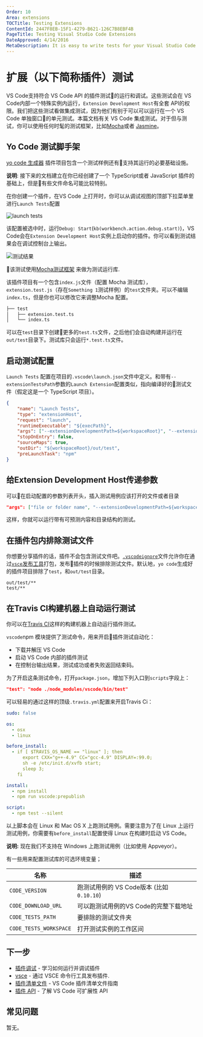 ```yaml
---
Order: 10
Area: extensions
TOCTitle: Testing Extensions
ContentId: 2447F8EB-15F1-4279-B621-126C7B8EBF4B
PageTitle: Testing Visual Studio Code Extensions
DateApproved: 4/14/2016
MetaDescription: It is easy to write tests for your Visual Studio Code extension (plug-in).  The Yo Code extension generator scaffolds the necessary settings to run and debug your extension tests directly in Visual Studio Code.
---
```


# 扩展（以下简称插件）测试

VS Code支持符合 VS Code API 的插件测试的运行和调试。这些测试会在 VS Code内部一个特殊实例内运行，`Extension Development Host`有全套 API的权限。我们把这些测试看做集成测试，因为他们有别于可以可以运行在一个 VS Code 单独窗口的单元测试。本篇文档有关 VS Code 集成测试。对于但与测试，你可以使用任何时髦的测试框架，比如[Mocha](http://mochajs.org/)或者 [Jasmine](http://jasmine.github.io/)。

## Yo Code 测试脚手架

[yo code 生成器](/docs/tools/yocode.md) 插件项目包含一个测试样例还有支持其运行的必要基础设施。

**说明**: 接下来的文档建立在你已经创建了一个 TypeScript或者 JavaScript 插件的基础上，但是有些文件命名可能比较特别。

在你创建一个插件，在VS Code 上打开时，你可以从调试视图的顶部下拉菜单里进行`Launch Tests`配置

![launch tests](images/testing-extensions/launch-tests.png)

该配置被选中时，运行`Debug: Start`(`kb(workbench.action.debug.start)`)，VS Code会在`Extension Development Host`实例上启动你的插件。你可以看到测试结果会在调试控制台上输出。

![测试结果](images/testing-extensions/test-output.png)

该测试使用[Mocha测试框架](http://mochajs.org/) 来做为测试运行库.

该插件项目有一个包含`index.js`文件（配置 Mocha 测试库），`extension.test.js`（存在`Something 1`测试样例）的`test`文件夹。可以不编辑`index.ts`，但是你也可以修改它来调整Mocha 配置。

```bash
├── test
│   ├── extension.test.ts
│   └── index.ts
```

可以在`test`目录下创建更多的`test.ts`文件，之后他们会自动构建并运行在`out/test`目录下。测试库只会运行`*.test.ts`文件。

## 启动测试配置

`Launch Tests` 配置在项目的`.vscode\launch.json`文件中定义。和带有`--extensionTestsPath`参数的`Launch Extension`配置类似，指向编译好的测试文件（假定这是一个 TypeScript 项目）。

```json
{
    "name": "Launch Tests",
    "type": "extensionHost",
    "request": "launch",
    "runtimeExecutable": "${execPath}",
    "args": ["--extensionDevelopmentPath=${workspaceRoot}", "--extensionTestsPath=${workspaceRoot}/out/test" ],
    "stopOnEntry": false,
    "sourceMaps": true,
    "outDir": "${workspaceRoot}/out/test",
    "preLaunchTask": "npm"
}
```

## 给Extension Development Host传递参数

可以在启动配置的参数列表开头，插入测试用例应该打开的文件或者目录

```json
"args": ["file or folder name", "--extensionDevelopmentPath=${workspaceRoot}", "--extensionTestsPath=${workspaceRoot}/out/test" ],
```

这样，你就可以运行带有可预测内容和目录结构的测试。

## 在插件包内排除测试文件

你想要分享插件的话，插件不会包含测试文件吧。[`.vscodeignore`](/docs/tools/vscecli.md#advance-usage)文件允许你在通过[`vsce`发布工具](/docs/tools/vscecli.md)打包，发布插件的时候排除测试文件。默认地，`yo code`生成好的插件项目排除了`test`，和`out/test`目录。

```
out/test/**
test/**
```

## 在Travis CI构建机器上自动运行测试

你可以在[Travis CI](http://travis-ci.org)这样的构建机器上自动运行插件测试。

`vscode`npm 模块提供了测试命令，用来开启插件测试自动化：

* 下载并解压 VS Code
* 启动 VS Code 内部的插件测试
* 在控制台输出结果，测试成功或者失败返回结束码。

为了开启这条测试命令，打开`package.json`，增加下列入口到`scripts`字段上：

```json
"test": "node ./node_modules/vscode/bin/test"
```

可以轻易的通过这样的顶级`.travis.yml`配置来开启Travis Ci：

```yml
sudo: false

os:
  - osx
  - linux

before_install:
  - if [ $TRAVIS_OS_NAME == "linux" ]; then
      export CXX="g++-4.9" CC="gcc-4.9" DISPLAY=:99.0;
      sh -e /etc/init.d/xvfb start;
      sleep 3;
    fi

install:
  - npm install
  - npm run vscode:prepublish

script:
  - npm test --silent
```

以上脚本会在 Linux 和 Mac OS X 上跑测试用例。需要注意为了在 Linux 上运行测试用例，你需要有`before_install`配置使得 Linux 在构建时启动 VS Code。

**说明:** 现在我们不支持在 Windows 上跑测试用例（比如使用 Appveyor）。

有一些用来配置测试库的可选环境变量；

| 名称        | 描述       |
| ------------|-------------------|
| `CODE_VERSION` | 跑测试用例的 VS Code版本 (比如 `0.10.10`) |
| `CODE_DOWNLOAD_URL` | 可以跑测试用例的VS Code的完整下载地址 |
| `CODE_TESTS_PATH` | 要排除的测试文件夹 |
| `CODE_TESTS_WORKSPACE` | 打开测试实例的工作区间 |

## 下一步

* [插件调试](/docs/extensions/debugging-extensions.md) - 学习如何运行并调试插件
* [vsce](/docs/tools/vscecli.md) - 通过 VSCE 命令行工具发布插件.
* [插件清单文件](/docs/extensionAPI/extension-manifest.md) - VS Code 插件清单文件指南
* [插件 API](/docs/extensionAPI/overview.md) - 了解 VS Code 可扩展性 API

## 常见问题

暂无。

